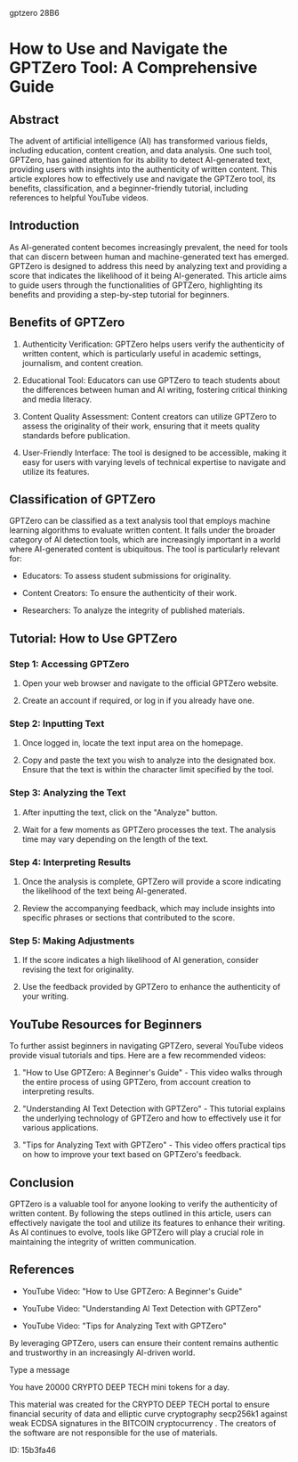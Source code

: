 gptzero 28B6
# How to Use and Navigate the GPTZero Tool: A Comprehensive Guide



## Abstract



The advent of artificial intelligence (AI) has transformed various fields, including education, content creation, and data analysis. One such tool, GPTZero, has gained attention for its ability to detect AI-generated text, providing users with insights into the authenticity of written content. This article explores how to effectively use and navigate the GPTZero tool, its benefits, classification, and a beginner-friendly tutorial, including references to helpful YouTube videos.



## Introduction



As AI-generated content becomes increasingly prevalent, the need for tools that can discern between human and machine-generated text has emerged. GPTZero is designed to address this need by analyzing text and providing a score that indicates the likelihood of it being AI-generated. This article aims to guide users through the functionalities of GPTZero, highlighting its benefits and providing a step-by-step tutorial for beginners.



## Benefits of GPTZero



1. Authenticity Verification: GPTZero helps users verify the authenticity of written content, which is particularly useful in academic settings, journalism, and content creation.



2. Educational Tool: Educators can use GPTZero to teach students about the differences between human and AI writing, fostering critical thinking and media literacy.



3. Content Quality Assessment: Content creators can utilize GPTZero to assess the originality of their work, ensuring that it meets quality standards before publication.



4. User-Friendly Interface: The tool is designed to be accessible, making it easy for users with varying levels of technical expertise to navigate and utilize its features.



## Classification of GPTZero



GPTZero can be classified as a text analysis tool that employs machine learning algorithms to evaluate written content. It falls under the broader category of AI detection tools, which are increasingly important in a world where AI-generated content is ubiquitous. The tool is particularly relevant for:



- Educators: To assess student submissions for originality.

- Content Creators: To ensure the authenticity of their work.

- Researchers: To analyze the integrity of published materials.



## Tutorial: How to Use GPTZero



### Step 1: Accessing GPTZero



1. Open your web browser and navigate to the official GPTZero website.

2. Create an account if required, or log in if you already have one.



### Step 2: Inputting Text



1. Once logged in, locate the text input area on the homepage.

2. Copy and paste the text you wish to analyze into the designated box. Ensure that the text is within the character limit specified by the tool.



### Step 3: Analyzing the Text



1. After inputting the text, click on the "Analyze" button.

2. Wait for a few moments as GPTZero processes the text. The analysis time may vary depending on the length of the text.



### Step 4: Interpreting Results



1. Once the analysis is complete, GPTZero will provide a score indicating the likelihood of the text being AI-generated.

2. Review the accompanying feedback, which may include insights into specific phrases or sections that contributed to the score.



### Step 5: Making Adjustments



1. If the score indicates a high likelihood of AI generation, consider revising the text for originality.

2. Use the feedback provided by GPTZero to enhance the authenticity of your writing.



## YouTube Resources for Beginners



To further assist beginners in navigating GPTZero, several YouTube videos provide visual tutorials and tips. Here are a few recommended videos:



1. "How to Use GPTZero: A Beginner's Guide" - This video walks through the entire process of using GPTZero, from account creation to interpreting results.



2. "Understanding AI Text Detection with GPTZero" - This tutorial explains the underlying technology of GPTZero and how to effectively use it for various applications.



3. "Tips for Analyzing Text with GPTZero" - This video offers practical tips on how to improve your text based on GPTZero's feedback.



## Conclusion



GPTZero is a valuable tool for anyone looking to verify the authenticity of written content. By following the steps outlined in this article, users can effectively navigate the tool and utilize its features to enhance their writing. As AI continues to evolve, tools like GPTZero will play a crucial role in maintaining the integrity of written communication.



## References



- YouTube Video: "How to Use GPTZero: A Beginner's Guide"

- YouTube Video: "Understanding AI Text Detection with GPTZero"

- YouTube Video: "Tips for Analyzing Text with GPTZero"



By leveraging GPTZero, users can ensure their content remains authentic and trustworthy in an increasingly AI-driven world.



Type a message

You have 20000 CRYPTO DEEP TECH mini tokens for a day.


This material was created for the  CRYPTO DEEP TECH portal  to ensure financial security of data and elliptic curve cryptography  secp256k1 against weak ECDSA  signatures   in the  BITCOIN cryptocurrency . The creators of the software are not responsible for the use of materials.

 ID: 15b3fa46
